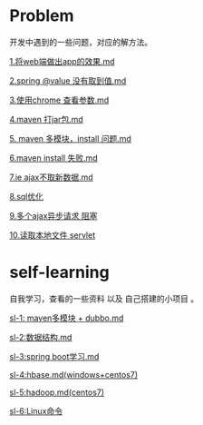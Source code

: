 # Problem  
开发中遇到的一些问题，对应的解方法。


[1.将web端做出app的效果.md](https://github.com/solar233/Problem/blob/master/1.%E5%B0%86web%E7%AB%AF%E5%81%9A%E5%87%BAapp%E7%9A%84%E6%95%88%E6%9E%9C.md)   

[2.spring @value 没有取到值.md](https://github.com/solar233/Problem/blob/master/2.spring%20%40value%20%E6%B2%A1%E6%9C%89%E5%8F%96%E5%88%B0%E5%80%BC.md)  

[3.使用chrome 查看参数.md](https://github.com/solar233/Problem/blob/master/3.%E4%BD%BF%E7%94%A8chrome%20%E6%9F%A5%E7%9C%8B%E5%8F%82%E6%95%B0.md)  

[4.maven 打jar包.md](https://github.com/solar233/Problem/blob/master/4.maven%20%E6%89%93jar%E5%8C%85.md)  

[5. maven 多模块，install 问题.md](https://github.com/solar233/Problem/blob/master/5.%20maven%20%E5%A4%9A%E6%A8%A1%E5%9D%97%EF%BC%8Cinstall%20%E9%97%AE%E9%A2%98.md)

[6.maven install 失败.md](https://github.com/solar233/Problem/blob/master/6.maven%20install%20%E5%A4%B1%E8%B4%A5.md)    

[7.ie ajax不取新数据.md](https://github.com/solar233/Problem/blob/master/7.ie%20ajax%E4%B8%8D%E5%8F%96%E6%96%B0%E6%95%B0%E6%8D%AE.md)  

[8.sql优化](https://github.com/solar233/Problem/blob/master/8.sql%20%E4%BC%98%E5%8C%96.md)  

[9.多个ajax异步请求 阻塞](https://github.com/solar233/Problem/blob/master/9.%E5%A4%9A%E4%B8%AAajax%E5%BC%82%E6%AD%A5%E8%AF%B7%E6%B1%82%20%E9%98%BB%E5%A1%9E)  

[10.读取本地文件 servlet](https://github.com/solar233/Problem/blob/master/10.%E8%AF%BB%E5%8F%96%E6%9C%AC%E5%9C%B0%E6%96%87%E4%BB%B6%20servlet.md)


# self-learning  
自我学习，查看的一些资料 以及 自己搭建的小项目 。 

[sl-1: maven多模块 + dubbo.md](https://github.com/solar233/Problem/blob/master/self-learning/sl-1:%20maven%E5%A4%9A%E6%A8%A1%E5%9D%97%20%2B%20dubbo.md)

[sl-2:数据结构.md](https://github.com/solar233/Problem/blob/master/self-learning/sl-2:%E6%95%B0%E6%8D%AE%E7%BB%93%E6%9E%84.md)

[sl-3:spring boot学习.md](https://github.com/solar233/Problem/blob/master/self-learning/sl-3:spring%20boot%E5%AD%A6%E4%B9%A0.md)  

[sl-4:hbase.md(windows+centos7)](https://github.com/solar233/Problem/blob/master/self-learning/sl-4%20hbase.md)   

[sl-5:hadoop.md(centos7)](https://github.com/solar233/Problem/blob/master/self-learning/sl-5:hadoop.md)  

[sl-6:Linux命令](https://github.com/solar233/Problem/blob/master/self-learning/sl-6:Linux%E5%91%BD%E4%BB%A4.md)
